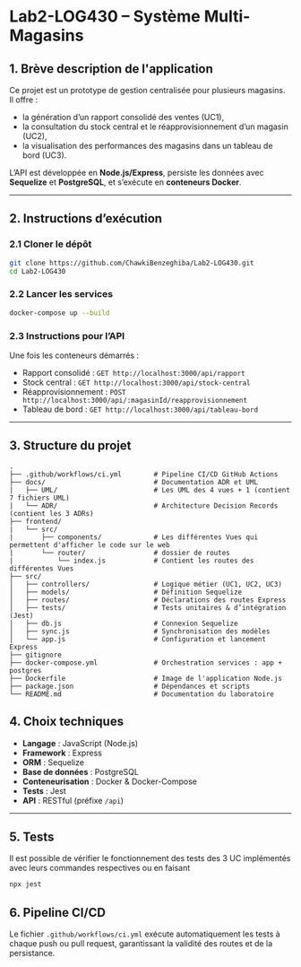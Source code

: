 # Lab2-LOG430 – Système Multi-Magasins

## 1. Brève description de l'application

Ce projet est un prototype de gestion centralisée pour plusieurs magasins.  
Il offre :  
- la génération d’un rapport consolidé des ventes (UC1),  
- la consultation du stock central et le réapprovisionnement d’un magasin (UC2),  
- la visualisation des performances des magasins dans un tableau de bord (UC3).  

L’API est développée en **Node.js/Express**, persiste les données avec **Sequelize** et **PostgreSQL**, et s’exécute en **conteneurs Docker**.

---

## 2. Instructions d’exécution

### 2.1 Cloner le dépôt  
```bash
git clone https://github.com/ChawkiBenzeghiba/Lab2-LOG430.git
cd Lab2-LOG430
```

### 2.2 Lancer les services  
```bash
docker-compose up --build
```

### 2.3 Instructions pour l’API  
Une fois les conteneurs démarrés :  
- Rapport consolidé : `GET http://localhost:3000/api/rapport`  
- Stock central : `GET http://localhost:3000/api/stock-central`  
- Réapprovisionnement : `POST http://localhost:3000/api/:magasinId/reapprovisionnement`    
- Tableau de bord : `GET http://localhost:3000/api/tableau-bord`

---

## 3. Structure du projet
```plaintext
.
├── .github/workflows/ci.yml        # Pipeline CI/CD GitHub Actions
├── docs/                           # Documentation ADR et UML
|   ├── UML/                        # Les UML des 4 vues + 1 (contient 7 fichiers UML)
|   └── ADR/                        # Architecture Decision Records (contient les 3 ADRs)
├── frontend/
|   └── src/                        
|       ├── components/             # Les différentes Vues qui permettent d'afficher le code sur le web
|       └── router/                 # dossier de routes
|           └── index.js            # Contient les routes des différentes Vues
├── src/
│   ├── controllers/                # Logique métier (UC1, UC2, UC3)
│   ├── models/                     # Définition Sequelize
│   ├── routes/                     # Déclarations des routes Express
│   ├── tests/                      # Tests unitaires & d’intégration (Jest)
│   ├── db.js                       # Connexion Sequelize
│   ├── sync.js                     # Synchronisation des modèles
│   └── app.js                      # Configuration et lancement Express
├── gitignore                                           
├── docker-compose.yml              # Orchestration services : app + postgres
├── Dockerfile                      # Image de l'application Node.js
├── package.json                    # Dépendances et scripts
└── README.md                       # Documentation du laboratoire
```

## 4. Choix techniques

- **Langage** : JavaScript (Node.js)  
- **Framework** : Express  
- **ORM** : Sequelize  
- **Base de données** : PostgreSQL  
- **Conteneurisation** : Docker & Docker-Compose  
- **Tests** : Jest  
- **API** : RESTful (préfixe `/api`)  

---

## 5. Tests

Il est possible de vérifier le fonctionnement des tests des 3 UC implémentés avec leurs commandes respectives ou en faisant
```bash
npx jest
```

## 6. Pipeline CI/CD

Le fichier `.github/workflows/ci.yml` exécute automatiquement les tests à chaque push ou pull request, garantissant la validité des routes et de la persistance.

```